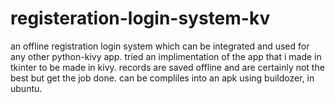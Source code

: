 # registeration-login-system-kv
an offline registration login system which can be integrated and used for any other python-kivy app.
tried an implimentation of the app that i made in tkinter to be made in kivy.
records are saved offline and are certainly not the best but get the job done.
can be compliles into an apk using buildozer, in ubuntu.
